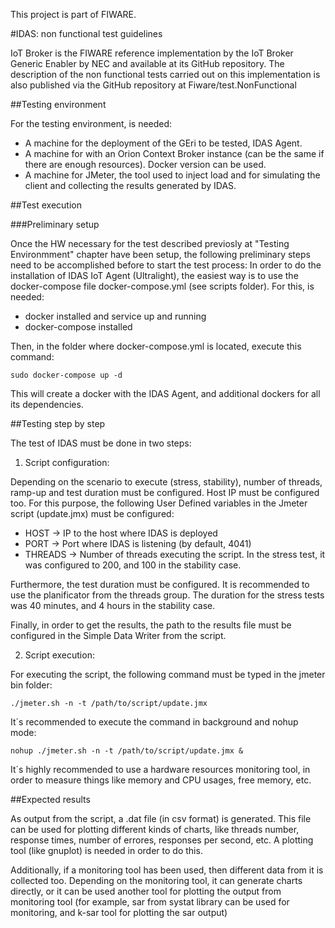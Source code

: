 This project is part of FIWARE.

#IDAS: non functional test guidelines

IoT Broker is the FIWARE reference implementation by the IoT Broker Generic Enabler by NEC and available at its GitHub repository. The description of the non functional tests carried out on this implementation is also published via the GitHub repository at Fiware/test.NonFunctional

##Testing environment

For the testing environment, is needed: 

* A machine for the deployment of the GEri to be tested, IDAS Agent.
* A machine for with an Orion Context Broker instance (can be the same if there are enough resources). Docker version can be used.
* A machine for JMeter, the tool used to inject load and for simulating the client and collecting the results generated by IDAS.

##Test execution

###Preliminary setup

Once the HW necessary for the test described previosly at "Testing Environmment" chapter have been setup, the following preliminary steps need to be accomplished before to start the test process:
In order to do the installation of IDAS IoT Agent (Ultralight), the easiest way is to use the docker-compose file docker-compose.yml (see scripts folder). For this, is needed:

* docker installed and service up and running
* docker-compose installed

Then, in the folder where docker-compose.yml is located, execute this command:

`sudo docker-compose up -d`

This will create a docker with the IDAS Agent, and additional dockers for all its dependencies.

##Testing step by step

The test of IDAS must be done in two steps:

1. Script configuration:

Depending on the scenario to execute (stress, stability), number of threads, ramp-up and test duration must be configured. Host IP must be configured too.
For this purpose, the following User Defined variables in the Jmeter script (update.jmx) must be configured:

* HOST -> IP to the host where IDAS is deployed
* PORT -> Port where IDAS is listening (by default, 4041)
* THREADS -> Number of threads executing the script. In the stress test, it was configured to 200, and 100 in the stability case.

Furthermore, the test duration must be configured. It is recommended to use the planificator from the threads group. The duration for the stress tests was 40 minutes, and 4 hours in the stability case.

Finally, in order to get the results, the path to the results file must be configured in the Simple Data Writer from the script.

2. Script execution:

For executing the script, the following command must be typed in the jmeter bin folder:

`./jmeter.sh -n -t /path/to/script/update.jmx`

It´s recommended to execute the command in background and nohup mode:

`nohup ./jmeter.sh -n -t /path/to/script/update.jmx &`

It´s highly recommended to use a hardware resources monitoring tool, in order to measure things like memory and CPU usages, free memory, etc.

##Expected results

As output from the script, a .dat file (in csv format) is generated. This file can be used for plotting different kinds of charts, like threads number, response times, number of errores, responses per second, etc. A plotting tool (like gnuplot) is needed in order to do this.

Additionally, if a monitoring tool has been used, then different data from it is collected too. Depending on the monitoring tool, it can generate charts directly, or it can be used another tool for plotting the output from monitoring tool (for example, sar from systat library can be used for monitoring, and k-sar tool for plotting the sar output)


